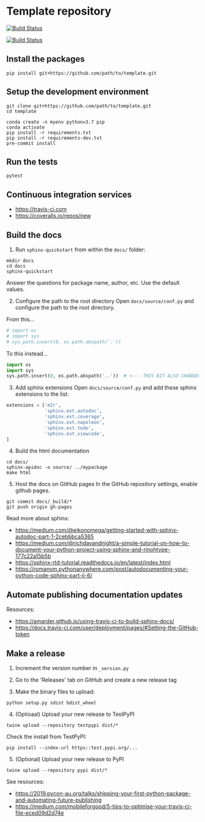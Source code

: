 # Template repository

[![Build Status](https://travis-ci.com/GenevieveBuckley/template.svg?branch=master)](https://travis-ci.com/GenevieveBuckley/template)

[![Build Status](https://readthedocs.org/projects/template/badge/?version=master)](https://template.readthedocs.io/en/master/?badge=master)



## Install the packages

```
pip install git+https://github.com/path/to/template.git
```

## Setup the development environment

```
git clone git+https://github.com/path/to/template.git
cd template
```

```
conda create -n myenv python=3.7 pip
conda activate
pip install -r requirements.txt
pip install -r requirements-dev.txt
pre-commit install
```

## Run the tests

```
pytest
```

## Continuous integration services

* https://travis-ci.com
* https://coveralls.io/repos/new


## Build the docs
1. Run `sphinx-quickstart` from within the `docs/` folder:

```
mkdir docs
cd docs
sphinx-quickstart
```
Answer the questions for package name, author, etc. Use the default values.

2. Configure the path to the root directory
Open `docs/source/conf.py` and configure the path to the root directory.

From this...
```python
# import os
# import sys
# sys.path.insert(0, os.path.abspath('.'))
```

To this instead...
```python
import os
import sys
sys.path.insert(0, os.path.abspath('..'))  # <--- THIS BIT ALSO CHANGED!
```

3. Add sphinx extensions
Open `docs/source/conf.py` and add these sphinx extensions to the list:

```python
extensions = ['m2r',
              'sphinx.ext.autodoc',
              'sphinx.ext.coverage',
              'sphinx.ext.napoleon',
              'sphinx.ext.todo',
              'sphinx.ext.viewcode',
]
```


4. Build the html documentation
```
cd docs/
sphinx-apidoc -o source/ ../mypackage
make html
```

5. Host the docs on GitHub pages
In the GitHub repository settings, enable github pages.
```
git commit docs/_build/*
git push origin gh-pages
```

Read more about sphinx:
* https://medium.com/@eikonomega/getting-started-with-sphinx-autodoc-part-1-2cebbbca5365
* https://medium.com/@richdayandnight/a-simple-tutorial-on-how-to-document-your-python-project-using-sphinx-and-rinohtype-177c22a15b5b
* https://sphinx-rtd-tutorial.readthedocs.io/en/latest/index.html
* https://romanvm.pythonanywhere.com/post/autodocumenting-your-python-code-sphinx-part-ii-6/

## Automate publishing documentation updates


Resources:
* https://amarder.github.io/using-travis-ci-to-build-sphinx-docs/
* https://docs.travis-ci.com/user/deployment/pages/#Setting-the-GitHub-token

## Make a release

1. Increment the version number in `_version.py`

2. Go to the 'Releases' tab on GitHub and create a new release tag

3. Make the binary files to upload:
```
python setup.py sdist bdist_wheel
```

4. (Optioaal) Upload your new release to TestPyPI
```
twine upload --repository testpypi dist/*
```
Check the install from TestPyPI:
```
pip install --index-url https::test.pypi.org/...
```

5. (Optional) Upload your new release to PyPI
```
twine upload --repository pypi dist/*
```

See resources:
* https://2019.pycon-au.org/talks/shipping-your-first-python-package-and-automating-future-publishing
* https://medium.com/mobileforgood/5-tips-to-optimise-your-travis-ci-file-eced09d2d74e
